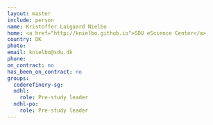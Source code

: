 ```yaml
---
layout: master
include: person
name: Kristoffer Laigaard Nielbo
home: <a href="http://knielbo.github.io">SDU eScience Center</a>
country: DK
photo:
email: knielbo@sdu.dk
phone:
on_contract: no
has_been_on_contract: no
groups:
  coderefinery-sg:
  ndhl:
    role: Pre-study leader
  ndhl-po:
    role: Pre-study leader
---
```

